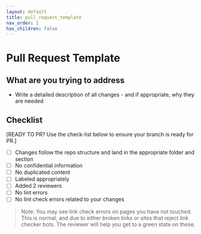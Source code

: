 ```yaml
---
layout: default
title: pull_request_template
nav_order: 1
has_children: false
---
```


# Pull Request Template

## What are you trying to address

- Write a detailed description of all changes - and if appropriate, why they are needed

## Checklist

[READY TO PR? Use the check-list below to ensure your branch is ready for PR.]

- [ ] Changes follow the repo structure and land in the appropriate folder and section
- [ ] No confidential information
- [ ] No duplicated content
- [ ] Labeled appropriately
- [ ] Added 2 reviewers
- [ ] No lint errors
- [ ] No lint check errors related to your changes
      
> Note: You may see link check errors on pages you have not touched. This is normal, and due to either broken links or sites that reject link checker bots. The reviewer will help you get to a green state on these.
